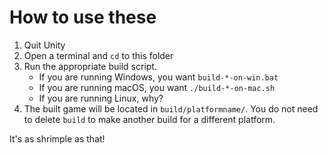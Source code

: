 # How to use these

1. Quit Unity
2. Open a terminal and `cd` to this folder
3. Run the appropriate build script. 
   - If you are running Windows, you want `build-*-on-win.bat`
   - If you are running macOS, you want `./build-*-on-mac.sh`
   - If you are running Linux, why? 
4. The built game will be located in `build/platformname/`. You do not need to delete `build` to make another build for a different platform. 

It's as shrimple as that!